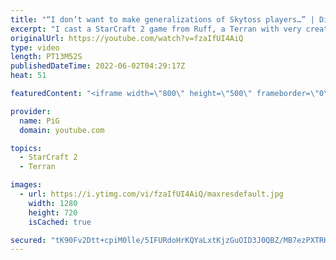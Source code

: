 ```yaml
---
title: "“I don’t want to make generalizations of Skytoss players…” | Diamond in the Ruff #76 - StarCraft 2"
excerpt: "I cast a StarCraft 2 game from Ruff, a Terran with very creative gameplay. How will he ruff up this Protoss opponent who thinks Skytoss is the answer?  💎 Diamond in the Ruff: https://www.youtube.com/playlist?list=PLFUDU8AOevUfdEq20wYq8Sm9z3sc1yn0l 💎 Follow Ruff: https://www.twitch.tv/ruff_stuff_tv"
originalUrl: https://youtube.com/watch?v=fzaIfUI4AiQ
type: video
length: PT13M52S
publishedDateTime: 2022-06-02T04:29:17Z
heat: 51

featuredContent: "<iframe width=\"800\" height=\"500\" frameborder=\"0\" src=\"https://www.youtube.com/embed/fzaIfUI4AiQ\" allow=\"accelerometer; autoplay; encrypted-media; gyroscope; picture-in-picture\" allowfullscreen></iframe>"

provider:
  name: PiG
  domain: youtube.com

topics:
  - StarCraft 2
  - Terran

images:
  - url: https://i.ytimg.com/vi/fzaIfUI4AiQ/maxresdefault.jpg
    width: 1280
    height: 720
    isCached: true

secured: "tK90Fv2Dtt+cpiM0lle/5IFURdoHrKQYaLxtKjzGuOID3J0QBZ/MB7ezPXTRHEc9vWrrNxAR9zulOIuB6RW089skko+tBoLLCELPCl2otHr5UhchW2jyS6HDcav2KlEXxoeAsivA/kJ/zvenJT/c7yRxgw/90PyGpG6F+C5rQCPDheIW5gptUYGTv8oA7PPWFYbK6sw9+feDrs42j+vKwpQg6eTr30gU4mAzS1TuekNpbtAmpOYhL1SNEYg87v5jpOkjrxSMrxqEhp4eKNdLHZCOMcGQSfaNiSlp5wSZQUrf5S7cPt8oAKrSTkpIN2/l905j9s5Z0RD03pdJSJn6f9z0R5UqcMTYfxB6zFKuy1S0CvLlbl/FVJp7sbkwN8zLm5rW+CTNrG/6o26/9sCU/VSSKtpF3zqhItmMQtbbBP0=;zuBX+Q1t8kU4o+u/YBWsFA=="
---
```


